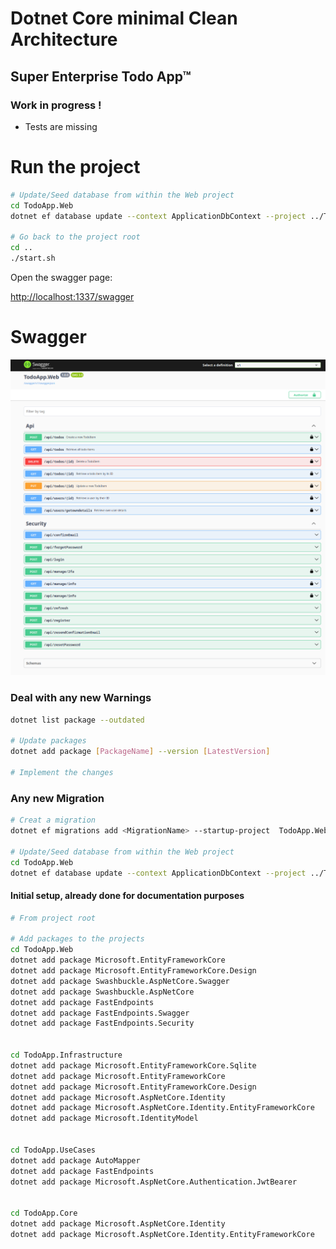 # Dotnet Core minimal Clean Architecture
## Super Enterprise Todo App™ 

### Work in progress !
- Tests are missing

# Run the project

```bash
# Update/Seed database from within the Web project
cd TodoApp.Web
dotnet ef database update --context ApplicationDbContext --project ../TodoApp.Infrastructure/TodoApp.Infrastructure.csproj --startup-project TodoApp.Web.csproj

# Go back to the project root
cd ..
./start.sh
```

Open the swagger page:

[http://localhost:1337/swagger](http://localhost:1337/swagger)


# Swagger
![Swagger page](swagger.png "Swagger page")


###  Deal with any new Warnings
```bash
dotnet list package --outdated

# Update packages
dotnet add package [PackageName] --version [LatestVersion]

# Implement the changes
```


### Any new Migration
```bash
# Creat a migration
dotnet ef migrations add <MigrationName> --startup-project  TodoApp.Web/TodoApp.Web.csproj --project TodoApp.Infrastructure/TodoApp.Infrastructure.csproj

# Update/Seed database from within the Web project
cd TodoApp.Web
dotnet ef database update --context ApplicationDbContext --project ../TodoApp.Infrastructure/TodoApp.Infrastructure.csproj --startup-project TodoApp.Web.csproj

```


#### Initial setup, already done for documentation purposes
```bash
# From project root

# Add packages to the projects
cd TodoApp.Web 
dotnet add package Microsoft.EntityFrameworkCore
dotnet add package Microsoft.EntityFrameworkCore.Design
dotnet add package Swashbuckle.AspNetCore.Swagger
dotnet add package Swashbuckle.AspNetCore
dotnet add package FastEndpoints
dotnet add package FastEndpoints.Swagger
dotnet add package FastEndpoints.Security


cd TodoApp.Infrastructure
dotnet add package Microsoft.EntityFrameworkCore.Sqlite
dotnet add package Microsoft.EntityFrameworkCore
dotnet add package Microsoft.EntityFrameworkCore.Design
dotnet add package Microsoft.AspNetCore.Identity
dotnet add package Microsoft.AspNetCore.Identity.EntityFrameworkCore
dotnet add package Microsoft.IdentityModel


cd TodoApp.UseCases
dotnet add package AutoMapper
dotnet add package FastEndpoints
dotnet add package Microsoft.AspNetCore.Authentication.JwtBearer


cd TodoApp.Core
dotnet add package Microsoft.AspNetCore.Identity
dotnet add package Microsoft.AspNetCore.Identity.EntityFrameworkCore
```